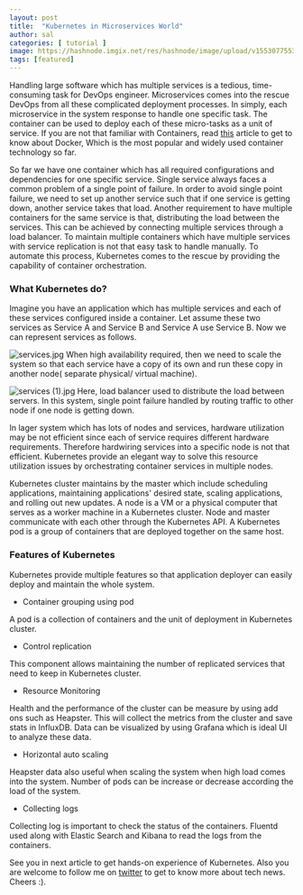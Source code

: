 ```yaml
---
layout: post
title:  "Kubernetes in Microservices World"
author: sal
categories: [ tutorial ]
image: https://hashnode.imgix.net/res/hashnode/image/upload/v1553077553650/FpwpRvSPX.jpeg?w=500&h=263&fit=crop&crop=entropy&auto=format,enhance&q=60
tags: [featured]
---
```

Handling large software which has multiple services is a tedious, time-consuming task for DevOps engineer. Microservices comes into the rescue DevOps from all these complicated deployment processes. In simply, each microservice in the system response to handle one specific task. The container can be used to deploy each of these micro-tasks as a unit of service. If you are not that familiar with Containers, read [this](https://hashnode.com/post/introduction-to-docker-life-cycle-cjsujgkbn002agvs1pcfx99lb) article to get to know about Docker, Which is the most popular and widely used container technology so far.

So far we have one container which has all required configurations and dependencies for one specific service. Single service always faces a common problem of a single point of failure. In order to avoid single point failure, we need to set up another service such that if one service is getting down, another service takes that load. Another requirement to have multiple containers for the same service is that, distributing the load between the services. This can be achieved by connecting multiple services through a load balancer. To maintain multiple containers which have multiple services with service replication is not that easy task to handle manually. To automate this process, Kubernetes comes to the rescue by providing the capability of container orchestration.
### What Kubernetes do?
Imagine you have an application which has multiple services and each of these services configured inside a container. Let assume these two services as Service A and Service B and Service A use Service B. Now we can represent services as follows.

![services.jpg](https://cdn.hashnode.com/res/hashnode/image/upload/v1552746447509/Mk9Ql1dmR.jpeg)
When high availability required, then we need to scale the system so that each service have a copy of its own and run these copy in another node( separate physical/ virtual machine).

![services (1).jpg](https://cdn.hashnode.com/res/hashnode/image/upload/v1552746901189/QVAp0Uair.jpeg)
Here, load balancer used to distribute the load between servers. In this system, single point failure handled by routing traffic to other node if one node is getting down.

In lager system which has lots of nodes and services, hardware utilization may be not efficient since each of service requires different hardware requirements. Therefore hardwiring services into a specific node is not that efficient. Kubernetes provide an elegant way to solve this resource utilization issues by orchestrating container services in multiple nodes.

Kubernetes cluster maintains by the master which include scheduling applications, maintaining applications' desired state, scaling applications, and rolling out new updates. A node is a VM or a physical computer that serves as a worker machine in a Kubernetes cluster. Node and master communicate with each other through the Kubernetes API.
A Kubernetes pod is a group of containers that are deployed together on the same host.

### Features of Kubernetes
Kubernetes provide multiple features so that application deployer can easily deploy and maintain the whole system.
- Container grouping using pod

A pod is a collection of containers and the unit of deployment in Kubernetes cluster. 
- Control replication

This component allows maintaining the number of replicated services that need to keep in Kubernetes cluster.
- Resource Monitoring

Health and the performance of the cluster can be measure by using add ons such as Heapster. This will collect the metrics from the cluster and save stats in InfluxDB. Data can be visualized by using Grafana which is ideal UI to analyze these data.
- Horizontal auto scaling

Heapster data also useful when scaling the system when high load comes into the system. Number of pods can be increase or decrease according the load of the system.
- Collecting logs

Collecting log is important to check the status of the containers. Fluentd used along with Elastic Search and Kibana to read the logs from the containers.

See you in next article to get hands-on experience of Kubernetes. Also you are welcome to follow me on [twitter](https://twitter.com/Dhanushkamadus2) to get to know more about tech news. Cheers :).

